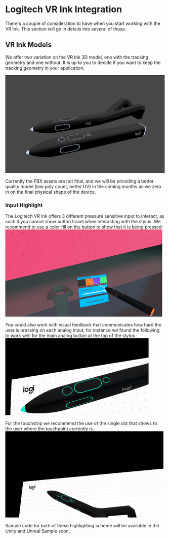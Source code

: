 # Logitech VR Ink Integration

There's a couple of consideration to have when you start working with the VR Ink. This section will go in details into several of those.

## VR Ink Models
We offer two variation on the VR Ink 3D model, one with the tracking geometry and one without. It is up to you to decide if you want to keep the tracking geometry in your application.

![VR Ink Model options](resources/GettingStarted/stylus_models.png)

Currently the FBX assets are not final, and we will be providing a better quality model (low poly count, better UV) in the coming months as we zero in on the final physical shape of the device.

### Input Highlight

The Logitech VR Ink offers 3 different pressure sensitive input to interact, as such it you cannot show button travel when interacting with the stylus. We recommend to use a color fill on the button to show that it is being pressed:
<br>
![Button Highlight](resources/GettingStarted/color_change.gif)
<br>

You could also work with visual feedback that communicates how hard the user is pressing on each analog input, for instance we found the following to work well for the main analog button at the top of the stylus :
<br>
![Analog Button Highlight](resources/GettingStarted/analogButtonFill.gif)
<br>

For the touchstrip we recommend the use of the single dot that shows to the user where the touchpoint currently is.
<br>
![Touchstrip Highlight ](resources/GettingStarted/touchStripAnimation.gif)
<br>

Sample code for both of these highlighting scheme will be available in the Unity and Unreal Sample soon.
